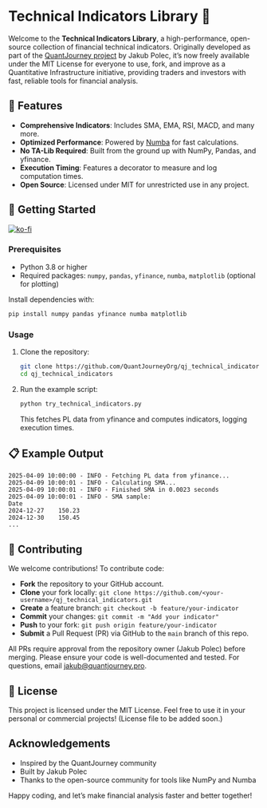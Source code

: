 # Technical Indicators Library 🚀

Welcome to the **Technical Indicators Library**, a high-performance, open-source collection of financial technical indicators. Originally developed as part of the [QuantJourney project](https://quantjourney.substack.com) by Jakub Polec, it’s now freely available under the MIT License for everyone to use, fork, and improve as a Quantitative Infrastructure initiative, providing traders and investors with fast, reliable tools for financial analysis.


## 🌟 Features
- **Comprehensive Indicators**: Includes SMA, EMA, RSI, MACD, and many more.
- **Optimized Performance**: Powered by [Numba](https://numba.pydata.org/) for fast calculations.
- **No TA-Lib Required**: Built from the ground up with NumPy, Pandas, and yfinance.
- **Execution Timing**: Features a decorator to measure and log computation times.
- **Open Source**: Licensed under MIT for unrestricted use in any project.

## 🎯 Getting Started

[![ko-fi](https://ko-fi.com/img/githubbutton_sm.svg)](https://ko-fi.com/L3L810PUPW)

### Prerequisites
- Python 3.8 or higher
- Required packages: `numpy`, `pandas`, `yfinance`, `numba`, `matplotlib` (optional for plotting)

Install dependencies with:
```bash
pip install numpy pandas yfinance numba matplotlib
```

### Usage
1. Clone the repository:
   ```bash
   git clone https://github.com/QuantJourneyOrg/qj_technical_indicators.git
   cd qj_technical_indicators
   ```
2. Run the example script:
   ```bash
   python try_technical_indicators.py
   ```
   This fetches PL data from yfinance and computes indicators, logging execution times.

## 📋 Example Output
```
2025-04-09 10:00:00 - INFO - Fetching PL data from yfinance...
2025-04-09 10:00:01 - INFO - Calculating SMA...
2025-04-09 10:00:01 - INFO - Finished SMA in 0.0023 seconds
2025-04-09 10:00:01 - INFO - SMA sample:
Date
2024-12-27    150.23
2024-12-30    150.45
...
```

## 🤝 Contributing
We welcome contributions! To contribute code:
- **Fork** the repository to your GitHub account.
- **Clone** your fork locally: `git clone https://github.com/<your-username>/qj_technical_indicators.git`
- **Create** a feature branch: `git checkout -b feature/your-indicator`
- **Commit** your changes: `git commit -m "Add your indicator"`
- **Push** to your fork: `git push origin feature/your-indicator`
- **Submit** a Pull Request (PR) via GitHub to the `main` branch of this repo.

All PRs require approval from the repository owner (Jakub Polec) before merging. Please ensure your code is well-documented and tested. For questions, email [jakub@quantjourney.pro](mailto:jakub@quantjourney.pro).

## 📜 License
This project is licensed under the MIT License. Feel free to use it in your personal or commercial projects! (License file to be added soon.)

## Acknowledgements
- Inspired by the QuantJourney community
- Built by Jakub Polec
- Thanks to the open-source community for tools like NumPy and Numba

Happy coding, and let’s make financial analysis faster and better together!
